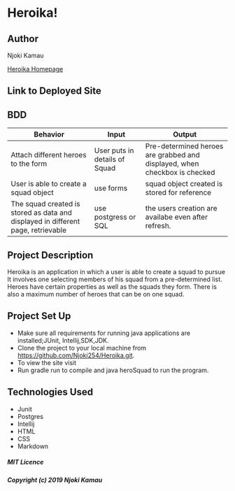 # Heroika!

## Author

Njoki Kamau
 
 [Heroika Homepage](./src/main/resources/public/images/homepage2.jpg)
 
 ## Link to Deployed Site
 

 ## BDD
 
|Behavior | Input| Output|   
|---------|------|-------|
|Attach different heroes to the form| User puts in details of Squad| Pre-determined heroes are grabbed and displayed, when checkbox is checked|
|User is able to create a squad object| use forms| squad object created is stored for reference|
|The squad created is stored as data and displayed in different page, retrievable| use postgress or SQL| the users creation are availabe even after refresh.|
 
 ## Project Description
 Heroika is an application in which a user is able to create a squad to pursue 
 It involves one selecting members of his squad from a pre-determined list. Heroes have certain properties as well as the squads they form.
 There is also a maximum number of heroes that can be on one squad.
 
 ## Project Set Up
 
 - Make sure all requirements for running java applications are installed;JUnit, Intellij,SDK,JDK.
 - Clone the project to your local machine from https://github.com/Njoki254/Heroika.git.
 - To view the site visit 
 - Run gradle run to compile and java heroSquad to run the program.
 
 ## Technologies Used
 
 
 - Junit
 - Postgres
 - Intellij
 - HTML
-  CSS
- Markdown

##### MIT Licence
#####  Copyright (c) 2019 Njoki Kamau

